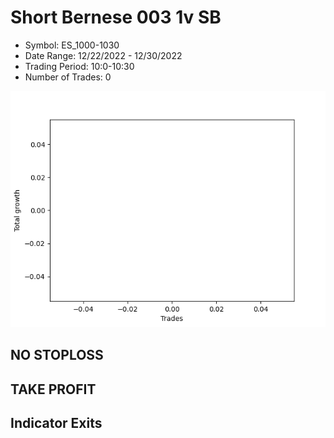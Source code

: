 # Short Bernese 003 1v SB 
- Symbol: ES_1000-1030
- Date Range: 12/22/2022 - 12/30/2022
- Trading Period: 10:0-10:30
- Number of Trades: 0

![Plot](ShortBernese0031vSBES_1000-1030.png)
## NO STOPLOSS














## TAKE PROFIT











## Indicator Exits

